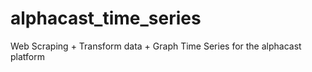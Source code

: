 # alphacast_time_series
Web Scraping + Transform data + Graph Time Series for the alphacast platform
